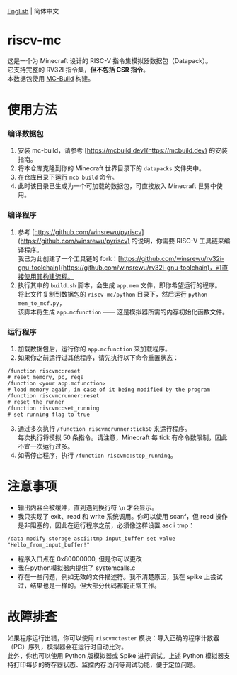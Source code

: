 [English](README.md) | 简体中文 

# riscv-mc
这是一个为 Minecraft 设计的 RISC-V 指令集模拟器数据包（Datapack）。  
它支持完整的 RV32I 指令集，**但不包括 CSR 指令**。  
本数据包使用 [MC-Build](https://mcbuild.dev) 构建。

# 使用方法
### 编译数据包
1. 安装 mc-build，请参考 [https://mcbuild.dev](https://mcbuild.dev) 的安装指南。
2. 将本仓库克隆到你的 Minecraft 世界目录下的 `datapacks` 文件夹中。
3. 在仓库目录下运行 `mcb build` 命令。
4. 此时该目录已生成为一个可加载的数据包，可直接放入 Minecraft 世界中使用。

### 编译程序
1. 参考 [https://github.com/winsrewu/pyriscv](https://github.com/winsrewu/pyriscv) 的说明，你需要 RISC-V 工具链来编译程序。  
   我已为此创建了一个工具链的 fork：[https://github.com/winsrewu/rv32i-gnu-toolchain](https://github.com/winsrewu/rv32i-gnu-toolchain)，可直接使用其构建流程。
2. 执行其中的 `build.sh` 脚本，会生成 `app.mem` 文件，即你希望运行的程序。  
   将此文件复制到数据包的 `riscv-mc/python` 目录下，然后运行 `python mem_to_mcf.py`，  
   该脚本将生成 `app.mcfunction` —— 这是模拟器所需的内存初始化函数文件。

### 运行程序
1. 加载数据包后，运行你的 `app.mcfunction` 来加载程序。
2. 如果你之前运行过其他程序，请先执行以下命令重置状态：
```
/function riscvmc:reset
# reset memory, pc, regs
/function <your app.mcfunction>
# load memory again, in case of it being modified by the program
/function riscvmcrunner:reset
# reset the runner
/function riscvmc:set_running
# set running flag to true
```
3. 通过多次执行 `/function riscvmcrunner:tick50` 来运行程序。  
每次执行将模拟 50 条指令。请注意，Minecraft 每 tick 有命令数限制，因此不宜一次运行过多。
4. 如需停止程序，执行 `/function riscvmc:stop_running`。

# 注意事项
- 输出内容会被缓冲，直到遇到换行符 `\n` 才会显示。
- 我只实现了 exit、read 和 write 系统调用。你可以使用 scanf，但 read 操作是非阻塞的，因此在运行程序之前，必须像这样设置 ascii tmp：
```
/data modify storage ascii:tmp input_buffer set value "Hello_from_input_buffer!"
```
- 程序入口点在 0x80000000, 但是你可以更改
- 我在python模拟器内提供了 systemcalls.c
- 存在一些问题，例如无效的文件描述符。我不清楚原因，我在 spike 上尝试过，结果也是一样的。但大部分代码都能正常工作。

# 故障排查
如果程序运行出错，你可以使用 `riscvmctester` 模块：导入正确的程序计数器（PC）序列，模拟器会在运行时自动比对。  
此外，你也可以使用 Python 版模拟器或 Spike 进行调试。上述 Python 模拟器支持打印每步的寄存器状态、监控内存访问等调试功能，便于定位问题。